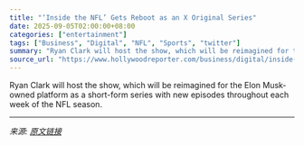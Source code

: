 ```yaml
---
title: "‘Inside the NFL’ Gets Reboot as an X Original Series"
date: 2025-09-05T02:00:00+08:00
categories: ["entertainment"]
tags: ["Business", "Digital", "NFL", "Sports", "twitter"]
summary: "Ryan Clark will host the show, which will be reimagined for the Elon Musk-owned platform as a short-form series with new episodes throughout each week of the NFL season."
source_url: "https://www.hollywoodreporter.com/business/digital/inside-the-nfl-returns-2025-x-original-series-1236361724/"
---
```


Ryan Clark will host the show, which will be reimagined for the Elon Musk-owned platform as a short-form series with new episodes throughout each week of the NFL season.

---

*来源: [原文链接](https://www.hollywoodreporter.com/business/digital/inside-the-nfl-returns-2025-x-original-series-1236361724/)*
